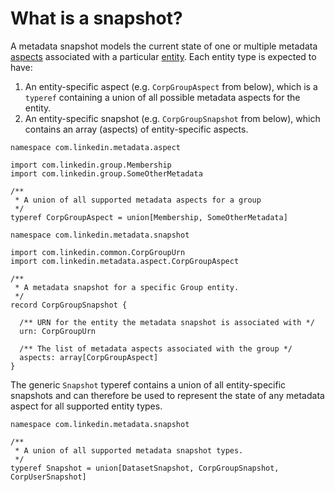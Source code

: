 # What is a snapshot?

A metadata snapshot models the current state of one or multiple metadata [aspects](/docs/what/aspect.md) associated with a particular [entity](entity.md). 
Each entity type is expected to have:
1. An entity-specific aspect (e.g. `CorpGroupAspect` from below), which is a `typeref` containing a union of all possible metadata aspects for the entity.
2. An entity-specific snapshot (e.g. `CorpGroupSnapshot` from below), which contains an array (aspects) of entity-specific aspects.

```
namespace com.linkedin.metadata.aspect

import com.linkedin.group.Membership
import com.linkedin.group.SomeOtherMetadata

/**
 * A union of all supported metadata aspects for a group
 */
typeref CorpGroupAspect = union[Membership, SomeOtherMetadata]
```

```
namespace com.linkedin.metadata.snapshot

import com.linkedin.common.CorpGroupUrn
import com.linkedin.metadata.aspect.CorpGroupAspect

/**
 * A metadata snapshot for a specific Group entity.
 */
record CorpGroupSnapshot {

  /** URN for the entity the metadata snapshot is associated with */
  urn: CorpGroupUrn

  /** The list of metadata aspects associated with the group */
  aspects: array[CorpGroupAspect]
}
```

The generic `Snapshot` typeref contains a union of all entity-specific snapshots and can therefore be used to represent the state of any metadata aspect for all supported entity types.

```
namespace com.linkedin.metadata.snapshot

/**
 * A union of all supported metadata snapshot types.
 */
typeref Snapshot = union[DatasetSnapshot, CorpGroupSnapshot, CorpUserSnapshot]
```
